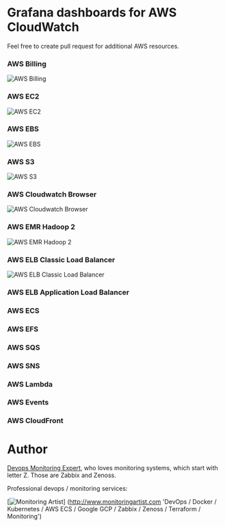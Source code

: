 # Grafana dashboards for AWS CloudWatch

Feel free to create pull request for additional AWS resources.

### AWS Billing

![AWS Billing](https://raw.githubusercontent.com/monitoringartist/grafana-aws-cloudwatch-dashboards/master/aws-billing/aws-billing.png)

### AWS EC2

![AWS EC2](https://raw.githubusercontent.com/monitoringartist/grafana-aws-cloudwatch-dashboards/master/aws-ec2/aws-ec2.png)

### AWS EBS

![AWS EBS](https://raw.githubusercontent.com/monitoringartist/grafana-aws-cloudwatch-dashboards/master/aws-ebs/aws-ebs.png)

### AWS S3

![AWS S3](https://raw.githubusercontent.com/monitoringartist/grafana-aws-cloudwatch-dashboards/master/aws-s3/aws-s3.png)

### AWS Cloudwatch Browser

![AWS Cloudwatch Browser](https://raw.githubusercontent.com/monitoringartist/grafana-aws-cloudwatch-dashboards/master/aws-cloudwatch-browser/aws-cloudwatch-browser.png)

### AWS EMR Hadoop 2

![AWS EMR Hadoop 2](https://raw.githubusercontent.com/monitoringartist/grafana-aws-cloudwatch-dashboards/master/aws-emr/aws-emr-hadoop-2.png)

### AWS ELB Classic Load Balancer

![AWS ELB Classic Load Balancer](https://raw.githubusercontent.com/monitoringartist/grafana-aws-cloudwatch-dashboards/master/aws-elb/aws-elb-classic-lb.png)

### AWS ELB Application Load Balancer

### AWS ECS

### AWS EFS

### AWS SQS

### AWS SNS

### AWS Lambda

### AWS Events

### AWS CloudFront

# Author

[Devops Monitoring Expert](http://www.jangaraj.com 'DevOps / Docker / Kubernetes / AWS ECS / Google GCP / Zabbix / Zenoss / Terraform / Monitoring'),
who loves monitoring systems, which start with letter Z. Those are Zabbix and Zenoss.

Professional devops / monitoring services:

[![Monitoring Artist](http://monitoringartist.com/img/github-monitoring-artist-logo.jpg)]
(http://www.monitoringartist.com 'DevOps / Docker / Kubernetes / AWS ECS / Google GCP / Zabbix / Zenoss / Terraform / Monitoring')
